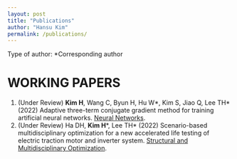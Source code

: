 ```yaml
---
layout: post
title: "Publications"
author: "Hansu Kim"
permalink: /publications/
---
```


Type of author: *Corresponding author

# WORKING PAPERS   
1. (Under Review) **Kim H**, Wang C, Byun H, Hu W*, Kim S, Jiao Q, Lee TH* (2022) Adaptive three-term conjugate gradient method for training artificial neural networks. [Neural Networks](https://www.sciencedirect.com/journal/neural-networks).
2.	(Under Review) Ha DH, **Kim H***, Lee TH* (2022) Scenario-based multidisciplinary optimization for a new accelerated life testing of electric traction motor and inverter system. [Structural and Multidisciplinary Optimization](https://www.springer.com/journal/158).
